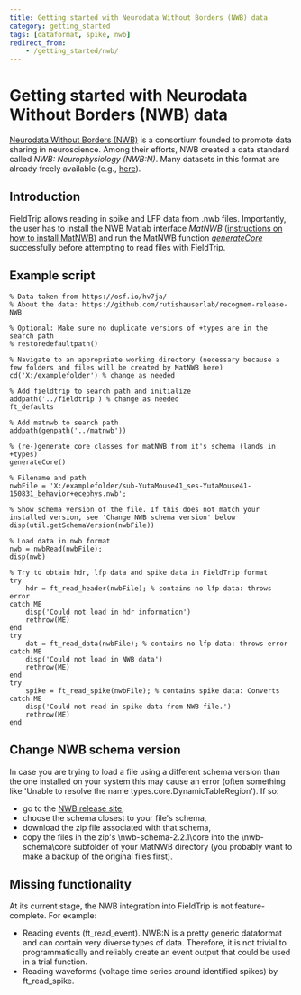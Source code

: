 ```yaml
---
title: Getting started with Neurodata Without Borders (NWB) data
category: getting_started
tags: [dataformat, spike, nwb]
redirect_from:
    - /getting_started/nwb/
---
```


# Getting started with Neurodata Without Borders (NWB) data

[Neurodata Without Borders (NWB)](https://www.nwb.org) is a consortium founded to promote data sharing in neuroscience. Among their efforts, NWB created a data standard called *NWB: Neurophysiology (NWB:N)*. Many datasets in this format are already freely available (e.g., [here](https://www.nwb.org/example-datasets/)).

## Introduction

FieldTrip allows reading in spike and LFP data from .nwb files. Importantly, the user has to install the NWB Matlab interface *MatNWB* ([instructions on how to install MatNWB](https://neurodatawithoutborders.github.io/matnwb/)) and run the MatNWB function [*generateCore*](https://neurodatawithoutborders.github.io/matnwb/doc/generateCore.html) successfully before attempting to read files with FieldTrip.

## Example script

    % Data taken from https://osf.io/hv7ja/
    % About the data: https://github.com/rutishauserlab/recogmem-release-NWB

    % Optional: Make sure no duplicate versions of +types are in the search path
    % restoredefaultpath()

    % Navigate to an appropriate working directory (necessary because a few folders and files will be created by MatNWB here)
    cd('X:/examplefolder') % change as needed

    % Add fieldtrip to search path and initialize
    addpath('../fieldtrip') % change as needed
    ft_defaults

    % Add matnwb to search path
    addpath(genpath('../matnwb'))

    % (re-)generate core classes for matNWB from it's schema (lands in +types)
    generateCore()

    % Filename and path
    nwbFile = 'X:/examplefolder/sub-YutaMouse41_ses-YutaMouse41-150831_behavior+ecephys.nwb';

    % Show schema version of the file. If this does not match your installed version, see 'Change NWB schema version' below
    disp(util.getSchemaVersion(nwbFile))

    % Load data in nwb format
    nwb = nwbRead(nwbFile);
    disp(nwb)

    % Try to obtain hdr, lfp data and spike data in FieldTrip format
    try
        hdr = ft_read_header(nwbFile); % contains no lfp data: throws error
    catch ME
        disp('Could not load in hdr information')
        rethrow(ME)
    end
    try
        dat = ft_read_data(nwbFile); % contains no lfp data: throws error
    catch ME
        disp('Could not load in NWB data')
        rethrow(ME)
    end
    try
        spike = ft_read_spike(nwbFile); % contains spike data: Converts
    catch ME
        disp('Could not read in spike data from NWB file.')
        rethrow(ME)
    end

## Change NWB schema version

In case you are trying to load a file using a different schema version than the one installed on your system this may cause an error (often something like 'Unable to resolve the name types.core.DynamicTableRegion'). If so:

- go to the [NWB release site](https://github.com/NeurodataWithoutBorders/nwb-schema/releases),
- choose the schema closest to your file's schema,
- download the zip file associated with that schema,
- copy the files in the zip's \nwb-schema-2.2.1\core into the \nwb-schema\core subfolder of your MatNWB directory (you probably want to make a backup of the original files first).

## Missing functionality

At its current stage, the NWB integration into FieldTrip is not feature-complete. For example:

- Reading events (ft_read_event). NWB:N is a pretty generic dataformat and can contain very diverse types of data. Therefore, it is not trivial to programmatically and reliably create an event output that could be used in a trial function.
- Reading waveforms (voltage time series around identified spikes) by ft_read_spike.
